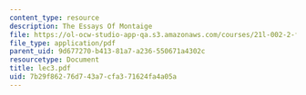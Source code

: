 ```yaml
---
content_type: resource
description: The Essays Of Montaige
file: https://ol-ocw-studio-app-qa.s3.amazonaws.com/courses/21l-002-2-foundations-of-western-culture-ii-renaissance-to-modernity-spring-2003/7b29f86276d743a7cfa371624fa4a05a_lec3.pdf
file_type: application/pdf
parent_uid: 9d677270-b413-81a7-a236-550671a4302c
resourcetype: Document
title: lec3.pdf
uid: 7b29f862-76d7-43a7-cfa3-71624fa4a05a
---
```

